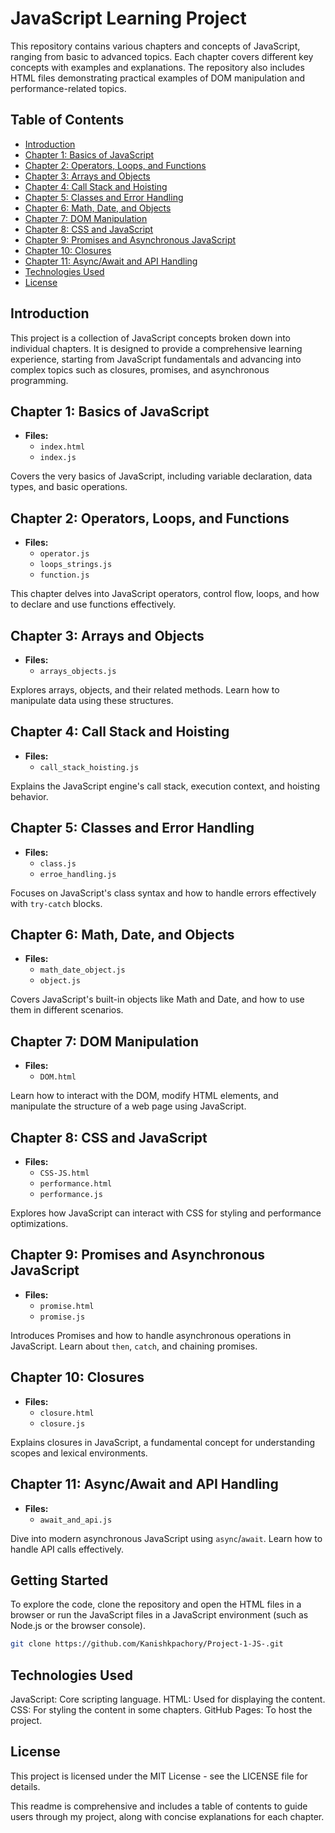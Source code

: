 # JavaScript Learning Project

This repository contains various chapters and concepts of JavaScript, ranging from basic to advanced topics. Each chapter covers different key concepts with examples and explanations. The repository also includes HTML files demonstrating practical examples of DOM manipulation and performance-related topics.

## Table of Contents

- [Introduction](#introduction)
- [Chapter 1: Basics of JavaScript](#chapter-1-basics-of-javascript)
- [Chapter 2: Operators, Loops, and Functions](#chapter-2-operators-loops-and-functions)
- [Chapter 3: Arrays and Objects](#chapter-3-arrays-and-objects)
- [Chapter 4: Call Stack and Hoisting](#chapter-4-call-stack-and-hoisting)
- [Chapter 5: Classes and Error Handling](#chapter-5-classes-and-error-handling)
- [Chapter 6: Math, Date, and Objects](#chapter-6-math-date-and-objects)
- [Chapter 7: DOM Manipulation](#chapter-7-dom-manipulation)
- [Chapter 8: CSS and JavaScript](#chapter-8-css-and-javascript)
- [Chapter 9: Promises and Asynchronous JavaScript](#chapter-9-promises-and-asynchronous-javascript)
- [Chapter 10: Closures](#chapter-10-closures)
- [Chapter 11: Async/Await and API Handling](#chapter-11-async-await-and-api-handling)
- [Technologies Used](#technologies-used)
- [License](#license)

## Introduction

This project is a collection of JavaScript concepts broken down into individual chapters. It is designed to provide a comprehensive learning experience, starting from JavaScript fundamentals and advancing into complex topics such as closures, promises, and asynchronous programming.

## Chapter 1: Basics of JavaScript

- **Files:**
  - `index.html`
  - `index.js`

Covers the very basics of JavaScript, including variable declaration, data types, and basic operations.

## Chapter 2: Operators, Loops, and Functions

- **Files:**
  - `operator.js`
  - `loops_strings.js`
  - `function.js`

This chapter delves into JavaScript operators, control flow, loops, and how to declare and use functions effectively.

## Chapter 3: Arrays and Objects

- **Files:**
  - `arrays_objects.js`

Explores arrays, objects, and their related methods. Learn how to manipulate data using these structures.

## Chapter 4: Call Stack and Hoisting

- **Files:**
  - `call_stack_hoisting.js`

Explains the JavaScript engine's call stack, execution context, and hoisting behavior.

## Chapter 5: Classes and Error Handling

- **Files:**
  - `class.js`
  - `erroe_handling.js`

Focuses on JavaScript's class syntax and how to handle errors effectively with `try-catch` blocks.

## Chapter 6: Math, Date, and Objects

- **Files:**
  - `math_date_object.js`
  - `object.js`

Covers JavaScript's built-in objects like Math and Date, and how to use them in different scenarios.

## Chapter 7: DOM Manipulation

- **Files:**
  - `DOM.html`

Learn how to interact with the DOM, modify HTML elements, and manipulate the structure of a web page using JavaScript.

## Chapter 8: CSS and JavaScript

- **Files:**
  - `CSS-JS.html`
  - `performance.html`
  - `performance.js`

Explores how JavaScript can interact with CSS for styling and performance optimizations.

## Chapter 9: Promises and Asynchronous JavaScript

- **Files:**
  - `promise.html`
  - `promise.js`

Introduces Promises and how to handle asynchronous operations in JavaScript. Learn about `then`, `catch`, and chaining promises.

## Chapter 10: Closures

- **Files:**
  - `closure.html`
  - `closure.js`

Explains closures in JavaScript, a fundamental concept for understanding scopes and lexical environments.

## Chapter 11: Async/Await and API Handling

- **Files:**
  - `await_and_api.js`

Dive into modern asynchronous JavaScript using `async`/`await`. Learn how to handle API calls effectively.

## Getting Started

To explore the code, clone the repository and open the HTML files in a browser or run the JavaScript files in a JavaScript environment (such as Node.js or the browser console).

```bash
git clone https://github.com/Kanishkpachory/Project-1-JS-.git
```

## Technologies Used
JavaScript: Core scripting language.
HTML: Used for displaying the content.
CSS: For styling the content in some chapters.
GitHub Pages: To host the project.

## License

This project is licensed under the MIT License - see the LICENSE file for details.

This readme is comprehensive and includes a table of contents to guide users through my project, along with concise explanations for each chapter.
